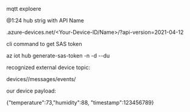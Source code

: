 mqtt exploere

@1:24 hub strig with API Name

<Your-IoT-Hub-Name>.azure-devices.net/<Your-Device-ID/Name>/?api-version=2021-04-12

cli command to get SAS token

az iot hub generate-sas-token -n <Your-IoT-Hub-Name> -d <Your-Device-ID> --du <Your-Validity-Duration-In-Seconds>

recognized external device topic:

devices/<Your-Device-ID>/messages/events/

our device payload:

{"temperature":73,"humidity":88, "timestamp":123456789}
